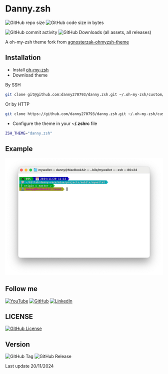 # Danny.zsh

![GitHub repo size](https://img.shields.io/github/repo-size/danny270793/danny.szh)
![GitHub code size in bytes](https://img.shields.io/github/languages/code-size/danny270793/danny.szh)

![GitHub commit activity](https://img.shields.io/github/commit-activity/m/danny270793/danny.szh)
![GitHub Downloads (all assets, all releases)](https://img.shields.io/github/downloads/danny270793/danny.szh/total)

A oh-my-zsh theme fork from [agnosterzak-ohmyzsh-theme](https://github.com/zakaziko99/agnosterzak-ohmyzsh-theme)

## Installation

- Install [oh-my-zsh](https://github.com/ohmyzsh/ohmyzsh)
- Download theme

By SSH

```bash
git clone git@github.com:danny270793/danny.zsh.git ~/.oh-my-zsh/custom/themes/danny.szh
```

Or by HTTP

```bash
git clone https://github.com/danny270793/danny.zsh.git ~/.oh-my-zsh/custom/themes/danny.szh
```

- Configure the theme in your **~/.zshrc** file

```bash
ZSH_THEME="danny.zsh"
```

## Example

![Terminal example](https://github.com/danny270793/danny.zsh/blob/main/images/example001.png)

## Follow me

[![YouTube](https://img.shields.io/badge/YouTube-%23FF0000.svg?style=for-the-badge&logo=YouTube&logoColor=white)](https://www.youtube.com/channel/UC5MAQWU2s2VESTXaUo-ysgg)
[![GitHub](https://img.shields.io/badge/github-%23121011.svg?style=for-the-badge&logo=github&logoColor=white)](https://www.github.com/danny270793/)
[![LinkedIn](https://img.shields.io/badge/linkedin-%230077B5.svg?style=for-the-badge&logo=linkedin&logoColor=white)](https://www.linkedin.com/in/danny270793)

## LICENSE

[![GitHub License](https://img.shields.io/github/license/danny270793/danny.szh)](license.md)

## Version

![GitHub Tag](https://img.shields.io/github/v/tag/danny270793/danny.szh)
![GitHub Release](https://img.shields.io/github/v/release/danny270793/danny.szh)

Last update 20/11/2024
